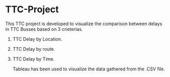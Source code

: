 # TTC-Project
This TTC project is developed to visualize the comparison between delays in TTC Busses based on 3 crieterias.
1. TTC Delay by Location.
2. TTC Delay by route.
3. TTC Delay by Time.

   Tableau has been used to visualize the data gathered from the .CSV file.

   
